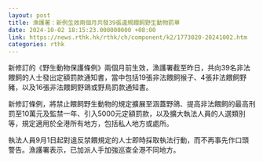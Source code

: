 ```yaml
---
layout: post
title: 漁護署：新例生效兩個月共發39張違規餵飼野生動物罰單
date: 2024-10-02 18:15:23.000000000 +08:00
link: https://news.rthk.hk/rthk/ch/component/k2/1773020-20241002.htm
categories: rthk
---
```


新修訂的《野生動物保護條例》兩個月前生效，漁護署截至昨日，共向39名非法餵飼的人士發出定額罰款通知書，當中包括19張非法餵飼猴子、4張非法餵飼野豬，以及16張非法餵飼野鴿或野鳥罰款通知書。

新修訂條例，將禁止餵飼野生動物的規定擴展至涵蓋野鴿、提高非法餵飼的最高刑罰至10萬元及監禁一年、引入5000元定額罰款，以及擴大執法人員的人選類別等，規定適用於全港所有地方，包括私人地方或處所。

執法人員9月1日起對違反禁餵規定的人士即時採取執法行動，而不再事先作口頭警告。漁護署表示，已加派人手加強巡查全港不同地方。
